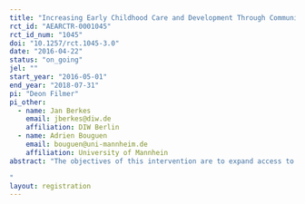 ```yaml
---
title: "Increasing Early Childhood Care and Development Through Community Preschools in Cambodia: Evaluating the Impacts"
rct_id: "AEARCTR-0001045"
rct_id_num: "1045"
doi: "10.1257/rct.1045-3.0"
date: "2016-04-22"
status: "on_going"
jel: ""
start_year: "2016-05-01"
end_year: "2018-07-31"
pi: "Deon Filmer"
pi_other:
  - name: Jan Berkes
    email: jberkes@diw.de
    affiliation: DIW Berlin
  - name: Adrien Bouguen
    email: bouguen@uni-mannheim.de
    affiliation: University of Mannhein
abstract: "The objectives of this intervention are to expand access to quality Early Childhood Education (ECE) for 3-5 year olds (through construction of facilities, provision of materials, training of staff), as well as to build the demand for Early Childhood Care and Development ECCD services among families from disadvantaged backgrounds. Parent education is used to maximize the impact of ECCD services on child cognitive and psychosocial development—with a focus on (primary) school readiness. The study aims to find out whether the provision of simple community preschools increases enrolment and retention rates in ECCD services. Particularly with an eye towards primary school readiness, effects on the cognitive and socio-emotional development of young children will be measured. Further, it will be tested whether complementary demand-side interventions increase enrollment, especially among the poorest households, and if demand-side interventions have an effect on the impact of the intervention.
"
layout: registration
---
```


